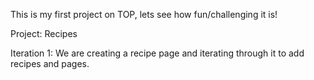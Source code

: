 This is my first project on TOP, lets see how fun/challenging it is!

Project: Recipes 

Iteration 1:
We are creating a recipe page and iterating through it to add recipes and pages.


